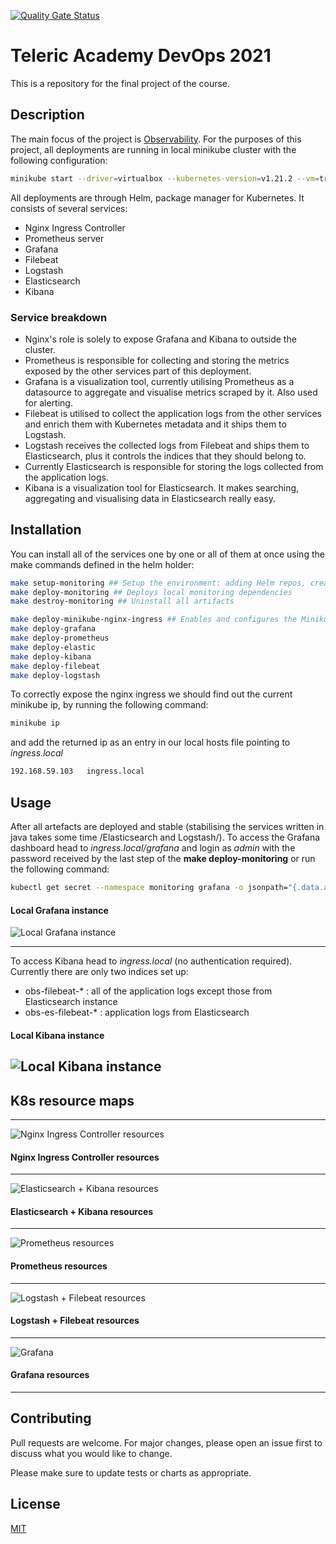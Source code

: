 [![Quality Gate Status](https://sonarcloud.io/api/project_badges/measure?project=ekrucio_obsdevops2021&metric=alert_status)](https://sonarcloud.io/summary/new_code?id=ekrucio_obsdevops2021)

# Teleric Academy DevOps 2021

This is a repository for the final project of the course.

## Description

The main focus of the project is [Observability](https://cloud.google.com/architecture/devops/devops-measurement-monitoring-and-observability). For the purposes of this project, all deployments are running in local minikube cluster with the following configuration:
```bash
minikube start --driver=virtualbox --kubernetes-version=v1.21.2 --vm=true --cpus=4 --memory=8g
```
All deployments are through Helm, package manager for Kubernetes.
It consists of several services:
* Nginx Ingress Controller
* Prometheus server
* Grafana
* Filebeat
* Logstash
* Elasticsearch
* Kibana

### Service breakdown
- Nginx's role is solely to expose Grafana and Kibana to outside the cluster. 
- Prometheus is responsible for collecting and storing the metrics exposed by the other services part of this deployment.
- Grafana is a visualization tool, currently utilising Prometheus as a datasource to aggregate and visualise metrics scraped by it. Also used for alerting.
- Filebeat is utilised to collect the application logs from the other services and enrich them with Kubernetes metadata and it ships them to Logstash.
- Logstash receives the collected logs from Filebeat and ships them to Elasticsearch, plus it controls the indices that they should belong to.
- Currently Elasticsearch is responsible for storing the logs collected from the application logs.
- Kibana is a visualization tool for Elasticsearch. It makes searching, aggregating and visualising data in Elasticsearch really easy.

## Installation

You can install all of the services one by one or all of them at once using the make commands defined in the helm holder:

```bash
make setup-monitoring ## Setup the environment: adding Helm repos, creating needed K8S namespaces and enabling minikube addons.
make deploy-monitoring ## Deploys local monitoring dependencies
make destroy-monitoring ## Uninstall all artifacts

make deploy-minikube-nginx-ingress ## Enables and configures the Minikube ingress. The deployment is scaled to 0 then to 1 again, because sometimes there are 2 replicas that are being created, which breaks ingress.
make deploy-grafana
make deploy-prometheus
make deploy-elastic
make deploy-kibana
make deploy-filebeat
make deploy-logstash
```

To correctly expose the nginx ingress we should find out the current minikube ip, by running the following command:
```bash
minikube ip
```
and add the returned ip as an entry in our local hosts file pointing to *ingress.local*
```bash
192.168.59.103   ingress.local
```

## Usage
After all artefacts are deployed and stable (stabilising the services written in java takes some time /Elasticsearch and Logstash/). To access the Grafana dashboard head to *ingress.local/grafana* and login as *admin* with the password received by the last step of the **make deploy-monitoring** or run the following command:
```bash
kubectl get secret --namespace monitoring grafana -o jsonpath="{.data.admin-password}" | base64 --decode ; echo
```
#### Local Grafana instance 
![Local Grafana instance](https://i.imgur.com/Z82Heei.png)

----------------------------------------------------------------------------------------------------------------
To access Kibana head to *ingress.local* (no authentication required). Currently there are only two indices set up:
* obs-filebeat-* : all of the application logs except those from Elasticsearch instance
* obs-es-filebeat-* : application logs from Elasticsearch

#### Local Kibana instance 
![Local Kibana instance](https://i.imgur.com/ZaULIxy.png)
----------------------------------------------------------------------------------------------------------------


## K8s resource maps
----------------------------------------------------------------------------------------------------------------
![Nginx Ingress Controller resources](https://i.imgur.com/GmTDWV8.png)
#### Nginx Ingress Controller resources
----------------------------------------------------------------------------------------------------------------
![Elasticsearch + Kibana resources](https://i.imgur.com/TLPyZvy.png)
#### Elasticsearch + Kibana resources
----------------------------------------------------------------------------------------------------------------
![Prometheus resources](https://i.imgur.com/RanMVDd.png)
#### Prometheus resources
----------------------------------------------------------------------------------------------------------------
![Logstash + Filebeat resources](https://i.imgur.com/Z2wcOwJ.png)
#### Logstash + Filebeat resources
----------------------------------------------------------------------------------------------------------------
![Grafana](https://i.imgur.com/HcFgnOQ.png)
#### Grafana resources
----------------------------------------------------------------------------------------------------------------


## Contributing
Pull requests are welcome. For major changes, please open an issue first to discuss what you would like to change.

Please make sure to update tests or charts as appropriate.

## License
[MIT](https://choosealicense.com/licenses/mit/)
